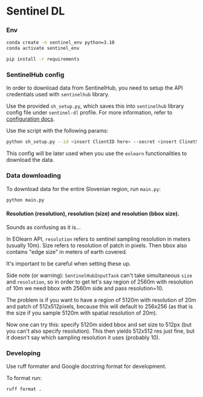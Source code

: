# Sentinel DL

### Env

```bash
conda create -n sentinel_env python=3.10
conda activate sentinel_env

pip install -r requirements
```

### SentinelHub config

In order to download data from SentinelHub, you need to setup the API credentials used with `sentinelhub` library.

Use the provided `sh_setup.py`, which saves this into `sentinelhub` library config file under `sentinel-dl` profile. For more information, refer to [configuration docs](https://sentinelhub-py.readthedocs.io/en/latest/configure.html).

Use the script with the following params:
```bash
python sh_setup.py --id <insert ClientID here> --secret <insert ClinetSecret here>
```

This config will be later used when you use the `eolearn` functionalities to download the data.

### Data downloading

To download data for the entire Slovenian region, run `main.py`:

```bash
python main.py
```

#### Resolution (resolution), resolution (size) and resolution (bbox size).
Sounds as confusing as it is...

In EOlearn API, `resolution` refers to sentinel sampling resolution in meters (usually 10m). 
Size refers to resolution of patch in pixels. 
Then bbox also contains "edge size" in meters of earth covered.

It's important to be careful when setting these up.

Side note (or warning): `SentinelHubInputTask` can't take simultaneous `size` and `resolution`, 
so in order to get let's say region of 2560m with resolution of 10m we need bbox with 2560m side and pass resolution=10. 

The problem is if you want to have a region of 5120m with resolution of 20m and patch of 512x512pixels, 
because this will default to 256x256 (as that is the size if you sample 5120m with spatial resolution of 20m).

Now one can try this: specify 5120m sided bbox and set size to 512px (but you can't also specify resolution). 
This then yields 512x512 res just fine, but it doesn't say which sampling resolution it uses (probably 10). 


### Developing

Use ruff formater and Google docstring format for development.

To format run:
```bash
ruff format .
```